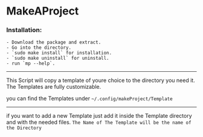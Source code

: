# MakeAProject

### Installation: 

    - Download the package and extract.
    - Go into the directory. 
    - `sudo make install` for installation.
    - `sudo make uninstall` for uninstall.
    - run `mp --help`.
    
___
This Script will copy a template of youre choice to the directory you need it.
The Templates are fully customizable.

you can find the Templates under `~/.config/makeProject/Template`
___
if you want to add a new Template just add it inside the Template directory and with the needed files. `The Name of The Template will be the name of the Directory`
